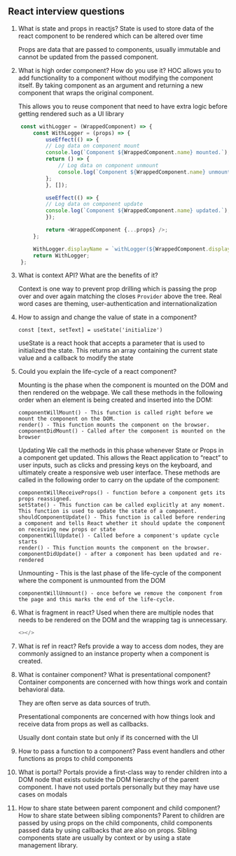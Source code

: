 ## React interview questions

1. What is state and props in reactjs?
    State is used to store data of the react component to be rendered which can be altered over time 

    Props are data that are passed to components, usually immutable and cannot be updated from the passed component. 
2. What is high order component? How do you use it?
    HOC allows you to add functionality to a component without modifying the component itself. By taking component as an argument and returning a new component that wraps the original component.

    This allows you to reuse component that need to have extra logic before getting rendered such as a UI library

```js
    const withLogger = (WrappedComponent) => {
        const WithLogger = (props) => {
            useEffect(() => {
            // Log data on component mount
            console.log(`Component ${WrappedComponent.name} mounted.`);
            return () => {
                // Log data on component unmount
                console.log(`Component ${WrappedComponent.name} unmounted.`);
            };
            }, []);

            useEffect(() => {
            // Log data on component update
            console.log(`Component ${WrappedComponent.name} updated.`);
            });

            return <WrappedComponent {...props} />;
        };

        WithLogger.displayName = `withLogger(${WrappedComponent.displayName || WrappedComponent.name})`;
        return WithLogger;
    };

```
3. What is context API? What are the benefits of it?

    Context is one way to prevent prop drilling which is passing the prop over and over again matching the closes `Provider` above the tree. 
    Real word cases are theming, user-authentication and internationalization


4. How to assign and change the value of state in a component?

    `const [text, setText] = useState('initialize')`

    useState is a react hook that accepts a parameter that is used to initialized the state. This returns an array containing the current state value and a callback to modify the state

5. Could you explain the life-cycle of a react component?

    Mounting is the phase when the component is mounted on the DOM and then rendered on the webpage. We call these methods in the following order when an element is being created and inserted into the DOM:
    ```
    componentWillMount() - This function is called right before we mount the component on the DOM.
    render() - This function mounts the component on the browser. 
    componentDidMount() - Called after the component is mounted on the browser
    ```
    Updating We call the methods in this phase whenever State or Props in a component get updated. This allows the React application to “react” to user inputs, such as clicks and pressing keys on the keyboard, and ultimately create a responsive web user interface. These methods are called in the following order to carry on the update of the component:
    ```
    componentWillReceiveProps() - function before a component gets its props reassigned. 
    setState() - This function can be called explicitly at any moment. This function is used to update the state of a component.
    shouldComponentUpdate() - This function is called before rendering a component and tells React whether it should update the component on receiving new props or state
    componentWillUpdate() - Called before a component's update cycle starts
    render() - This function mounts the component on the browser. 
    componentDidUpdate() - after a component has been updated and re-rendered
    ```
    Unmounting - This is the last phase of the life-cycle of the component where the component is unmounted from the DOM

    ```
    componentWillUnmount() - once before we remove the component from the page and this marks the end of the life-cycle.
    ```
6. What is fragment in react?
    Used when there are multiple nodes that needs to be rendered on the DOM and the wrapping tag is unnecessary.
    ```js
    <></>
    ```
7. What is ref in react?
    Refs provide a way to access dom nodes, they are commonly assigned to an instance property when a component is created.

8. What is container component? What is presentational component?
    Container components are concerned with how things work and contain behavioral data. 

    They are often serve as data sources of truth.

    Presentational components are concerned with how things look and receive data from props as well as callbacks. 

    Usually dont contain state but only if its concerned with the UI

9. How to pass a function to a component?
    Pass event handlers and other functions as props to child components
10. What is portal?
    Portals provide a first-class way to render children into a DOM node that exists outside the DOM hierarchy of the parent component.
    I have not used portals personally but they may have use cases on modals
11. How to share state between parent component and child component? How to share state between sibling components?
    Parent to children are passed by using props on the child components, child components passed data by using callbacks that are also on props.
    Sibling components state are usually by context or by using a state management library.

